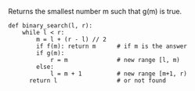 
Returns the smallest number m such that g(m) is true.

```
def binary_search(l, r):
    while l < r:
        m = l + (r - l) // 2
        if f(m): return m      # if m is the answer
        if g(m): 
            r = m              # new range [l, m)
        else:    
            l = m + 1          # new range [m+1, r)
      return l                 # or not found
```
